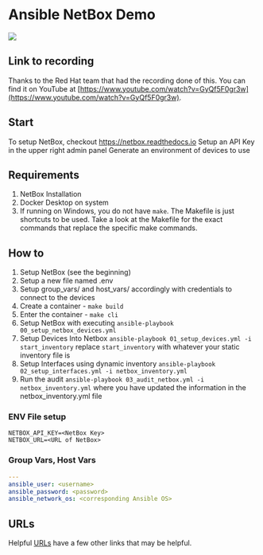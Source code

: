 # Ansible NetBox Demo

![](https://github.com/jvanderaa/ansible_netbox_demo/workflows/CI/badge.svg)

## Link to recording

Thanks to the Red Hat team that had the recording done of this. You can find it on YouTube at
[https://www.youtube.com/watch?v=GyQf5F0gr3w](https://www.youtube.com/watch?v=GyQf5F0gr3w).  

## Start

To setup NetBox, checkout https://netbox.readthedocs.io
Setup an API Key in the upper right admin panel
Generate an environment of devices to use

## Requirements

1. NetBox Installation
2. Docker Desktop on system
3. If running on Windows, you do not have `make`. The Makefile is just shortcuts to be used. Take a
look at the Makefile for the exact commands that replace the specific make commands.

## How to

1. Setup NetBox (see the beginning)
2. Setup a new file named .env
3. Setup group_vars/ and host_vars/ accordingly with credentials to connect to the devices
4. Create a container - `make build`
5. Enter the container - `make cli`
6. Setup NetBox with executing `ansible-playbook 00_setup_netbox_devices.yml`
7. Setup Devices Into Netbox `ansible-playbook 01_setup_devices.yml -i start_inventory` replace `start_inventory` with whatever your static inventory file is
8. Setup Interfaces using dynamic inventory `ansible-playbook 02_setup_interfaces.yml -i netbox_inventory.yml`
9. Run the audit `ansible-playbook 03_audit_netbox.yml -i netbox_inventory.yml` where you have updated the information in the netbox_inventory.yml file


### ENV File setup

```
NETBOX_API_KEY=<NetBox Key>
NETBOX_URL=<URL of NetBox>
```

### Group Vars, Host Vars

```yaml
---
ansible_user: <username>
ansible_password: <password>
ansible_network_os: <corresponding Ansible OS>
```

## URLs

Helpful [URLs](./urls.md) have a few other links that may be helpful.
